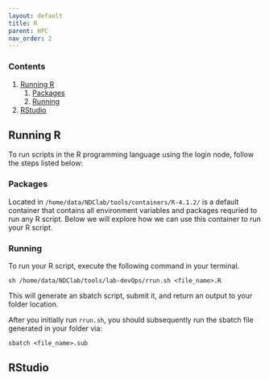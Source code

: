 ```yaml
---
layout: default
title: R
parent: HPC
nav_order: 2
---
```


### Contents
1. [Running R](#Running-R)
    1. [Packages](#Loading-Packages)
    2. [Running](#Running-Scripts)
2. [RStudio](#RStudio)

## Running R

To run scripts in the R programming language using the login node, follow the steps listed below:

### Packages

Located in `/home/data/NDClab/tools/containers/R-4.1.2/` is a default container that contains all environment variables and packages requried to run any R script. Below we will explore how we can use this container to run your R script.

### Running

To run your R script, execute the following command in your terminal.

```
sh /home/data/NDClab/tools/lab-devOps/rrun.sh <file_name>.R
```

This will generate an sbatch script, submit it, and return an output to your folder location.

After you initially run `rrun.sh`, you should subsequently run the sbatch file generated in your folder via:

```
sbatch <file_name>.sub
```

## RStudio